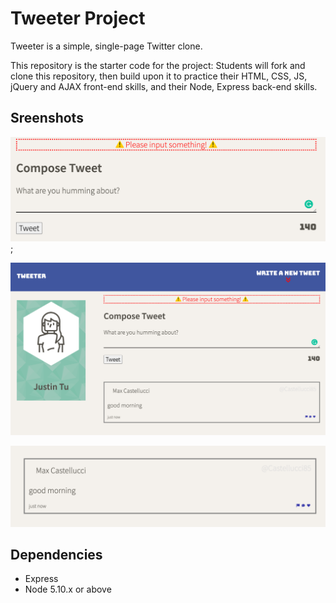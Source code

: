 # Tweeter Project

Tweeter is a simple, single-page Twitter clone.

This repository is the starter code for the project: Students will fork and clone this repository, then build upon it to practice their HTML, CSS, JS, jQuery and AJAX front-end skills, and their Node, Express back-end skills.

## Sreenshots

![Screenshot of tweet compose box](https://github.com/justintu2021/tweeter/blob/master/Photos/Compose%20box.png);

![Screenshot of main page](https://github.com/justintu2021/tweeter/blob/master/Photos/Main%20page.png)

![Screenshot of tweet](https://github.com/justintu2021/tweeter/blob/master/Photos/Tweet.png)


## Dependencies

- Express
- Node 5.10.x or above
